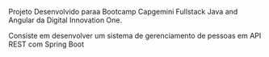 Projeto Desenvolvido paraa Bootcamp Capgemini Fullstack Java and Angular da Digital Innovation One.

Consiste em desenvolver um sistema de gerenciamento de pessoas em API REST com Spring Boot
